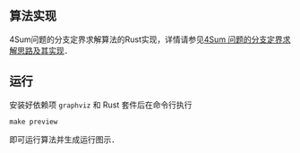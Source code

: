 ## 算法实现

4Sum问题的分支定界求解算法的Rust实现，详情请参见[4Sum 问题的分支定界求解思路及其实现](http://127.0.0.1:1313/posts/4sum-problem-branch-and-bound-solution/)．

## 运行

安装好依赖项 `graphviz` 和 Rust 套件后在命令行执行

```
make preview
```

即可运行算法并生成运行图示．